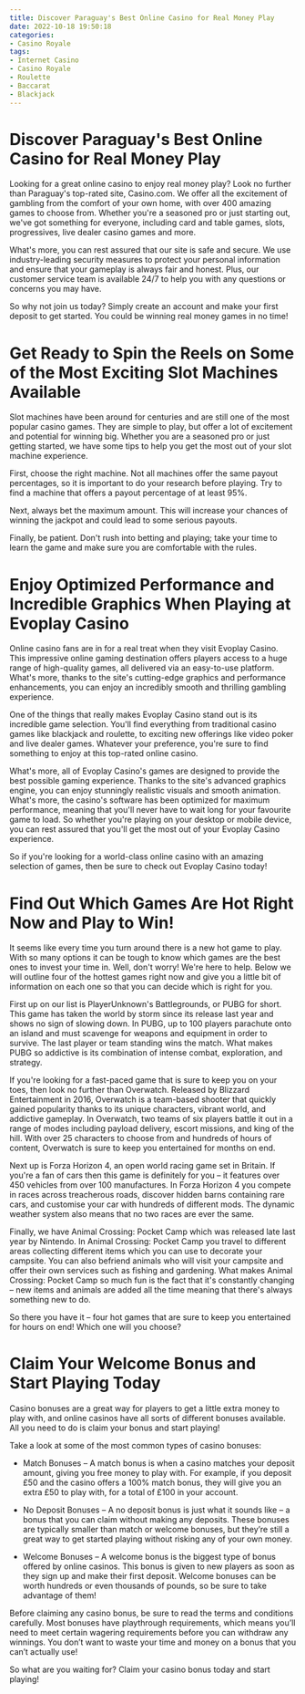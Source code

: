 ```yaml
---
title: Discover Paraguay's Best Online Casino for Real Money Play
date: 2022-10-18 19:50:18
categories:
- Casino Royale
tags:
- Internet Casino
- Casino Royale
- Roulette
- Baccarat
- Blackjack
---
```



#  Discover Paraguay's Best Online Casino for Real Money Play

Looking for a great online casino to enjoy real money play? Look no further than Paraguay's top-rated site, Casino.com. We offer all the excitement of gambling from the comfort of your own home, with over 400 amazing games to choose from. Whether you're a seasoned pro or just starting out, we've got something for everyone, including card and table games, slots, progressives, live dealer casino games and more.

What's more, you can rest assured that our site is safe and secure. We use industry-leading security measures to protect your personal information and ensure that your gameplay is always fair and honest. Plus, our customer service team is available 24/7 to help you with any questions or concerns you may have.

So why not join us today? Simply create an account and make your first deposit to get started. You could be winning real money games in no time!

#  Get Ready to Spin the Reels on Some of the Most Exciting Slot Machines Available

Slot machines have been around for centuries and are still one of the most popular casino games. They are simple to play, but offer a lot of excitement and potential for winning big. Whether you are a seasoned pro or just getting started, we have some tips to help you get the most out of your slot machine experience.

First, choose the right machine. Not all machines offer the same payout percentages, so it is important to do your research before playing. Try to find a machine that offers a payout percentage of at least 95%.

Next, always bet the maximum amount. This will increase your chances of winning the jackpot and could lead to some serious payouts.

Finally, be patient. Don't rush into betting and playing; take your time to learn the game and make sure you are comfortable with the rules.

#  Enjoy Optimized Performance and Incredible Graphics When Playing at Evoplay Casino

Online casino fans are in for a real treat when they visit Evoplay Casino. This impressive online gaming destination offers players access to a huge range of high-quality games, all delivered via an easy-to-use platform. What's more, thanks to the site's cutting-edge graphics and performance enhancements, you can enjoy an incredibly smooth and thrilling gambling experience.

One of the things that really makes Evoplay Casino stand out is its incredible game selection. You'll find everything from traditional casino games like blackjack and roulette, to exciting new offerings like video poker and live dealer games. Whatever your preference, you're sure to find something to enjoy at this top-rated online casino.

What's more, all of Evoplay Casino's games are designed to provide the best possible gaming experience. Thanks to the site's advanced graphics engine, you can enjoy stunningly realistic visuals and smooth animation. What's more, the casino's software has been optimized for maximum performance, meaning that you'll never have to wait long for your favourite game to load. So whether you're playing on your desktop or mobile device, you can rest assured that you'll get the most out of your Evoplay Casino experience.

So if you're looking for a world-class online casino with an amazing selection of games, then be sure to check out Evoplay Casino today!

#  Find Out Which Games Are Hot Right Now and Play to Win!

It seems like every time you turn around there is a new hot game to play. With so many options it can be tough to know which games are the best ones to invest your time in. Well, don't worry! We're here to help. Below we will outline four of the hottest games right now and give you a little bit of information on each one so that you can decide which is right for you.

First up on our list is PlayerUnknown's Battlegrounds, or PUBG for short. This game has taken the world by storm since its release last year and shows no sign of slowing down. In PUBG, up to 100 players parachute onto an island and must scavenge for weapons and equipment in order to survive. The last player or team standing wins the match. What makes PUBG so addictive is its combination of intense combat, exploration, and strategy.

If you're looking for a fast-paced game that is sure to keep you on your toes, then look no further than Overwatch. Released by Blizzard Entertainment in 2016, Overwatch is a team-based shooter that quickly gained popularity thanks to its unique characters, vibrant world, and addictive gameplay. In Overwatch, two teams of six players battle it out in a range of modes including payload delivery, escort missions, and king of the hill. With over 25 characters to choose from and hundreds of hours of content, Overwatch is sure to keep you entertained for months on end.

Next up is Forza Horizon 4, an open world racing game set in Britain. If you're a fan of cars then this game is definitely for you – it features over 450 vehicles from over 100 manufactures. In Forza Horizon 4 you compete in races across treacherous roads, discover hidden barns containing rare cars, and customise your car with hundreds of different mods. The dynamic weather system also means that no two races are ever the same.

Finally, we have Animal Crossing: Pocket Camp which was released late last year by Nintendo. In Animal Crossing: Pocket Camp you travel to different areas collecting different items which you can use to decorate your campsite. You can also befriend animals who will visit your campsite and offer their own services such as fishing and gardening. What makes Animal Crossing: Pocket Camp so much fun is the fact that it's constantly changing – new items and animals are added all the time meaning that there's always something new to do.

So there you have it – four hot games that are sure to keep you entertained for hours on end! Which one will you choose?

#  Claim Your Welcome Bonus and Start Playing Today

Casino bonuses are a great way for players to get a little extra money to play with, and online casinos have all sorts of different bonuses available. All you need to do is claim your bonus and start playing!

Take a look at some of the most common types of casino bonuses:

* Match Bonuses – A match bonus is when a casino matches your deposit amount, giving you free money to play with. For example, if you deposit £50 and the casino offers a 100% match bonus, they will give you an extra £50 to play with, for a total of £100 in your account.

* No Deposit Bonuses – A no deposit bonus is just what it sounds like – a bonus that you can claim without making any deposits. These bonuses are typically smaller than match or welcome bonuses, but they’re still a great way to get started playing without risking any of your own money.

* Welcome Bonuses – A welcome bonus is the biggest type of bonus offered by online casinos. This bonus is given to new players as soon as they sign up and make their first deposit. Welcome bonuses can be worth hundreds or even thousands of pounds, so be sure to take advantage of them!

Before claiming any casino bonus, be sure to read the terms and conditions carefully. Most bonuses have playthrough requirements, which means you’ll need to meet certain wagering requirements before you can withdraw any winnings. You don’t want to waste your time and money on a bonus that you can’t actually use!

So what are you waiting for? Claim your casino bonus today and start playing!